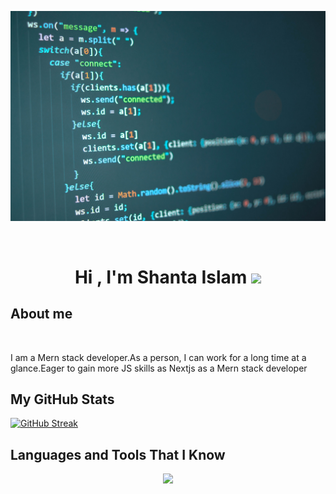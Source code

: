 ![logo](https://raw.githubusercontent.com/Shanta-Islam/Shanta-Islam/main/images/banner.jpg)

<br>
<h1 align="center"><b>Hi , I'm Shanta Islam </b><img src="https://media.giphy.com/media/hvRJCLFzcasrR4ia7z/giphy.gif" width="35"></h1>

## **About me**

<br>
<div align="center">
  <p align="left">
  I am a Mern stack developer.As a person, I can work for a long time at a glance.Eager to gain more JS skills as Nextjs as a Mern stack developer
  </p>
</div>

## **My GitHub Stats**

<a href="https://git.io/streak-stats"><img src="https://github-readme-streak-stats.herokuapp.com?user=Shanta-Islam&theme=prussian" alt="GitHub Streak" /></a>

## **Languages and Tools That I Know**
<p align="center">
  <a href="https://skillicons.dev">
    <img src="https://skillicons.dev/icons?i=html,css,js,bootstrap,materialui,tailwind,react,nodejs,express,mongodb,firebase,vscode, git,c" />
  </a>
</p>



